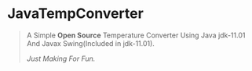 # JavaTempConverter

>A Simple **Open Source** Temperature Converter Using Java jdk-11.01 And Javax Swing(Included in jdk-11.01).
>
>*Just Making For Fun.*
